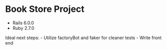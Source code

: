 # Book Store Project

- Rails 6.0.0
- Ruby 2.7.0

Ideal next steps:
    - Utilize factoryBot and faker for cleaner tests
    - Write front end